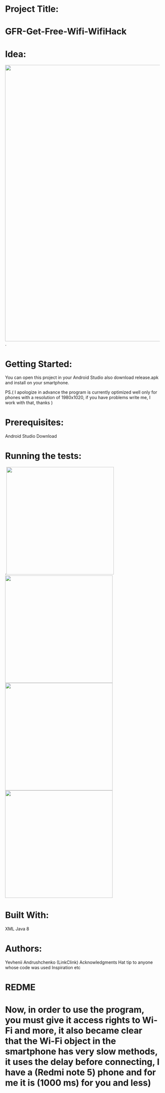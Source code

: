 
# Project Title:
# GFR-Get-Free-Wifi-WifiHack

# Idea:
<img src="https://sun9-49.userapi.com/cHt-5NnzheOuuAQZj6i4aEOKdLsOOewFHZs_HQ/u1qMG8XDrAY.jpg" width="900">.


# Getting Started:
You can open this project in your Android Studio also download release.apk and install on your smartphone.

PS.( I apologize in advance the program is currently optimized well only for phones with a resolution of 1980x1020, if you have problems write me, I work with that, thanks )

# Prerequisites:
Android Studio Download

# Running the tests:
.<img src="https://sun9-51.userapi.com/ep6qYOueVQrSJtLbgT3j_1Mlcd9Ko-1uQ4lZcQ/5ikkHe3nDfQ.jpg" width="350">
<img src="https://sun9-18.userapi.com/cH_RzLsTotrE1dmzdub_-Maod8vPpK7Qq9F_Dw/v47dwS9wYfU.jpg" width="350">
<img src="https://sun9-60.userapi.com/pIPO_G5ciWvcJIjkRxx-WlztVexG2Z0esHW_wQ/B45JfEGLWqg.jpg" width="350">
<img src="https://sun9-51.userapi.com/ep6qYOueVQrSJtLbgT3j_1Mlcd9Ko-1uQ4lZcQ/5ikkHe3nDfQ.jpg" width="350">


# Built With:
XML
Java 8

# Authors:
Yevhenii Andrushchenko (LinkClink)
Acknowledgments Hat tip to anyone whose code was used Inspiration etc

# REDME
# Now, in order to use the program, you must give it access rights to Wi-Fi and more, it also became clear that the Wi-Fi object in the smartphone has very slow methods, it uses the delay before connecting, I have a (Redmi note 5) phone and for me it is (1000 ms) for you and less)

